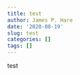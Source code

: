 ```yaml
---
title: test
author: James P. Hare
date: '2020-08-19'
slug: test
categories: []
tags: []
---
```

test